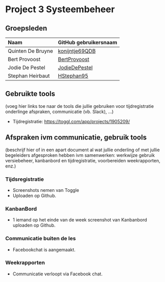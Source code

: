 # Project 3 Systeembeheer

## Groepsleden

| Naam     | GitHub gebruikersnaam                   |
| :---     | :---                                    |
| Quinten De Bruyne | [konijntje69QDB](https://github.com/konijntje69QDB) |
| Bert Provoost | [BertProvoost](https://github.com/BertProvoost) |
| Jodie De Pestel | [JodieDePestel](https://github.com/JodieDePestel) |
| Stephan Heirbaut| [HStephan95](https://github.com/HStephan95) |

## Gebruikte tools

(voeg hier links toe naar de tools die jullie gebruiken voor tijdregistratie onderlinge afspraken, communicatie (vb. Slack), ...)

* Tijdregistratie: <https://toggl.com/app/projects/1905209/>

## Afspraken ivm communicatie, gebruik tools

(beschrijf hier of in een apart document al wat jullie onderling of met jullie begeleiders afgesproken hebben ivm samenwerken: werkwijze gebruik versiebeheer, kanbanbord en tijdregistratie, voorbereiden weekrapporten, enz.)
### Tijdsregistratie
* Screenshots nemen van Toggle
* Uploaden op Github.

### KanbanBord
* 1 iemand op het einde van de week screenshot van Kanbanbord uploaden op Github.

### Communicatie buiten de les
* Facebookchat is aangemaakt.

### Weekrapporten
* Communicatie verloopt via Facebook chat.
